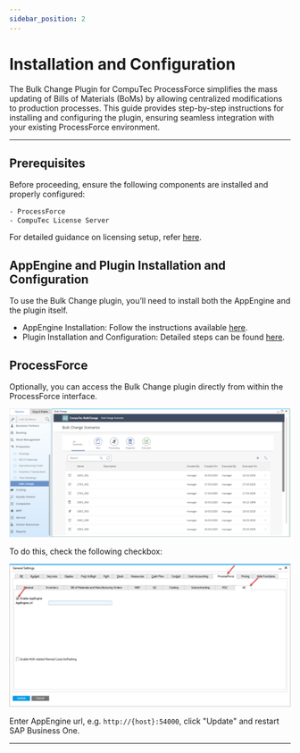 ```yaml
---
sidebar_position: 2
---
```


# Installation and Configuration

The Bulk Change Plugin for CompuTec ProcessForce simplifies the mass updating of Bills of Materials (BoMs) by allowing centralized modifications to production processes. This guide provides step-by-step instructions for installing and configuring the plugin, ensuring seamless integration with your existing ProcessForce environment.

---

## Prerequisites

Before proceeding, ensure the following components are installed and properly configured:

    - ProcessForce
    - CompuTec License Server

For detailed guidance on licensing setup, refer [here](/docs/processforce/administrator-guide/licensing/license-server/overview/).

## AppEngine and Plugin Installation and Configuration

To use the Bulk Change plugin, you’ll need to install both the AppEngine and the plugin itself.

- AppEngine Installation: Follow the instructions available [here](../../administrators-guide/installation.md).
- Plugin Installation and Configuration: Detailed steps can be found [here](../../../version-2.0/administrators-guide/configuration-and-administration/overview.md).

## ProcessForce

Optionally, you can access the Bulk Change plugin directly from within the ProcessForce interface.

![Bulk Change Plugin](./media/bulk-changes-of-bom/image2020-3-25-16-40-30.png)

To do this, check the following checkbox:

![Bulk Change](./media/bulk-changes-of-bom/image2020-1-18-8-33-41.png)

Enter AppEngine url, e.g. `http://{host}:54000`, click "Update" and restart SAP Business One.

---
